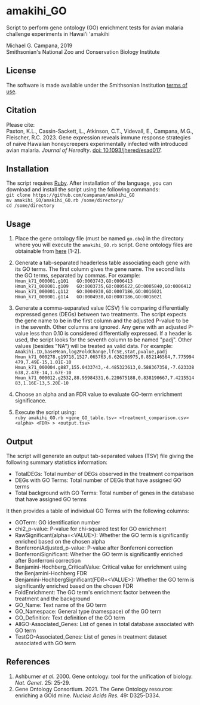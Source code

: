 # amakihi_GO  
Script to perform gene ontology (GO) enrichment tests for avian malaria challenge experiments in Hawai'i 'amakihi  

Michael G. Campana, 2019  
Smithsonian's National Zoo and Conservation Biology Institute  

## License  
The software is made available under the Smithsonian Institution [terms of use](https://www.si.edu/termsofuse).  

## Citation  
Please cite:  
Paxton, K.L., Cassin-Sackett, L., Atkinson, C.T., Videvall, E., Campana, M.G., Fleischer, R.C. 2023. Gene expression reveals immune response strategies of naïve Hawaiian honeycreepers experimentally infected with introduced avian malaria. *Journal of Heredity*. [doi: 10.1093/jhered/esad017](https://dx.doi.org/10.1093/jhered/esad017).  

## Installation  
The script requires [Ruby](https://www.ruby-lang.org/). After installation of the language, you can download and install the script using the following commands:  
`git clone https://github.com/campanam/amakihi_GO`  
`mv amakihi_GO/amakihi_GO.rb /some/directory/`  
`cd /some/directory`  

## Usage  
1. Place the gene ontology file (must be named `go.obo`) in the directory where you will execute the `amakihi_GO.rb` script. Gene ontology files are obtainable from [here](http://geneontology.org/docs/download-ontology/) [1-2].  

2. Generate a tab-separated headerless table associating each gene with its GO terms. The first column gives the gene name. The second lists the GO terms, separated by commas. For example:  
`Hmun_k71_000001.g101	GO:0003743,GO:0006413`  
`Hmun_k71_000001.g109	GO:0003735,GO:0005622,GO:0005840,GO:0006412`  
`Hmun_k71_000001.g112	GO:0004930,GO:0007186,GO:0016021`  
`Hmun_k71_000001.g114	GO:0004930,GO:0007186,GO:0016021`  

3. Generate a comma-separated value (CSV) file comparing differentially expressed genes (DEGs) between two treatments. The script expects the gene name to be in the first column and the adjusted P-value to be in the seventh. Other columns are ignored. Any gene with an adjusted P-value less than 0.10 is considered differentially expressed. If a header is used, the script looks for the seventh column to be named "padj". Other values (besides "NA") will be treated as valid data. For example:  
`Amakihi.ID,baseMean,log2FoldChange,lfcSE,stat,pvalue,padj`  
`Hmun_k71_000278.g19718,1527.065763,6.626286975,0.852146564,7.775994479,7.49E-15,1.01E-10`  
`Hmun_k71_000004.g887,155.0433743,-4.485323613,0.588367358,-7.623338638,2.47E-14,1.67E-10`  
`Hmun_k71_000012.g2532,88.95984331,6.220675188,0.838190667,7.421551483,1.16E-13,5.20E-10`  

4. Choose an alpha and an FDR value to evaluate GO-term enrichment significance.  

5. Execute the script using:  
`ruby amakihi_GO.rb <gene_GO_table.tsv> <treatment_comparison.csv> <alpha> <FDR> > <output.tsv>`  

## Output  
The script will generate an output tab-separated values (TSV) file giving the following summary statistics information:  
* TotalDEGs: Total number of DEGs observed in the treatment comparison  
* DEGs with GO Terms: Total number of DEGs that have assigned GO terms  
* Total background with GO Terms: Total number of genes in the database that have assigned GO terms  

It then provides a table of individual GO Terms with the following columns:  
* GOTerm: GO identification number  
* chi2_p-value: P-value for chi-squared test for GO enrichment  
* RawSignificant(alpha=\<VALUE\>): Whether the GO term is significantly enriched based on the chosen alpha  
* BonferroniAdjusted_p-value: P-value after Bonferroni correction  
* BonferroniSignificant: Whether the GO term is significantly enriched after Bonferroni correction  
* Benjamini-Hochberg_CriticalValue: Critical value for enrichment using the Benjamini-Hochberg FDR  
* Benjamini-HochbergSignificant(FDR=\<VALUE\>): Whether the GO term is significantly enriched based on the chosen FDR  
* FoldEnrichment: The GO term's enrichment factor between the treatment and the background  
* GO_Name: Text name of the GO term  
* GO_Namespace: General type (namespace) of the GO term  
* GO_Definition: Text definition of the GO term  
* AllGO-Associated_Genes: List of genes in total database associated with GO term  
* TestGO-Associated_Genes: List of genes in treatment dataset associated with GO term  

## References  
1. Ashburner *et al.* 2000. Gene ontology: tool for the unification of biology. *Nat. Genet.* 25: 25-29.  
2. Gene Ontology Consortium. 2021. The Gene Ontology resource: enriching a GOld mine. *Nucleic Acids Res.* 49: D325-D334.  
